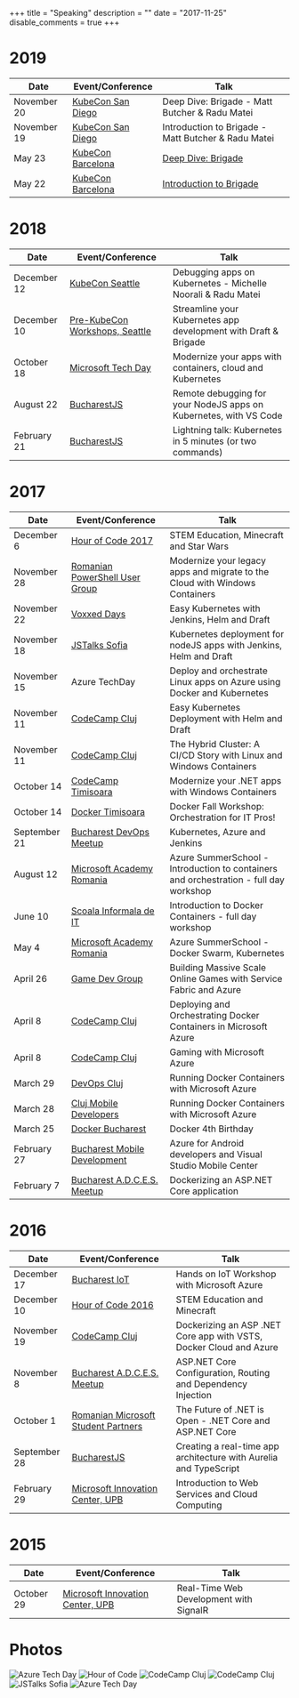 +++
title = "Speaking"
description = ""
date = "2017-11-25"
disable_comments = true
+++

2019
====

|  Date          |  Event/Conference                                             |  Talk                                                                  |
| ---            | ---                                                           | ---                                                                    |
|November 20          |  [KubeCon San Diego](https://kccncna19.sched.com/event/Uafl/deep-dive-brigade-radu-matei-microsoft-matt-butcher-microsoft)     |  Deep Dive: Brigade - Matt Butcher & Radu Matei     |
|November 19          |  [KubeCon San Diego](https://kccncna19.sched.com/event/Uahq/intro-brigade-radu-matei-microsoft-matt-butcher-microsoft)         |  Introduction to Brigade - Matt Butcher & Radu Matei	  |
|May 23          |  [KubeCon Barcelona](https://kccnceu19.sched.com/event/N7N9/deep-dive-brigade-radu-matei-microsoft)     |  [Deep Dive: Brigade](https://www.youtube.com/watch?v=Sd9S6GhUiwM)     |
|May 22          |  [KubeCon Barcelona](https://kccnceu19.sched.com/event/N7PI/intro-brigade-radu-matei-microsoft)         |  [Introduction to Brigade](https://www.youtube.com/watch?v=NTeJzvtiLWo)	  |


2018
====

|  Date          |  Event/Conference                                             |  Talk                                                                  |
| ---            | ---                                                           | ---                                                                    |
|December 12     |  [KubeCon Seattle](https://kccna18.sched.com/event/GrRd/debugging-applications-on-kubernetes-michelle-noorali-radu-matei-microsoft)      |  Debugging apps on Kubernetes - Michelle Noorali & Radu Matei |
|December 10     | [Pre-KubeCon Workshops, Seattle](https://open.microsoft.com/2018/11/21/microsoft-pre-kubecon-community-workshops/)         |  Streamline your Kubernetes app development with Draft & Brigade	  |
|October 18      | [Microsoft Tech Day](https://www.microsoftevents.com/profile/form/index.cfm?PKformID=0x4925257abcd&ocid=AID_oo_spl100000335585639&ocid=AID_oo_spl100000336204063)         |  Modernize your apps with containers, cloud and Kubernetes  |
|August 22       | [BucharestJS](https://www.meetup.com/BucharestJS/events/246479417/)         |  Remote debugging for your NodeJS apps on Kubernetes, with VS Code  |
|February 21     |  [BucharestJS](https://www.meetup.com/BucharestJS/events/246479334/)         |  Lightning talk: Kubernetes in 5 minutes (or two commands)          |


2017
====

|  Date          |  Event/Conference                                             |  Talk                                                                  |
| ---            | ---                                                           | ---                                                                    |
|December 6        | [Hour of Code 2017](https://www.dcnews.ro/minecraft-la-hour-of-code-4000-de-tineri-au-dat-via-a-personajelor_570172.html)         |  STEM Education, Minecraft and Star Wars  |
|November 28     |  [Romanian PowerShell User Group](https://www.meetup.com/Romanian-PowerShell-User-Group/events/245161172/)      |  Modernize your legacy apps and migrate to the Cloud with Windows Containers     |
|November 22     |  [Voxxed Days](https://voxxeddays.com/romania/2017/11/01/easy-kubernetes-jenkins-helm-draft/)                     |  Easy Kubernetes with Jenkins, Helm and Draft     |
|November 18     |  [JSTalks Sofia](http://www.jstalks.net/speakers#raduMatei)                     |  Kubernetes deployment for nodeJS apps with Jenkins, Helm and Draft     |
|November 15     |  Azure TechDay                  |  Deploy and orchestrate Linux apps on Azure using Docker and Kubernetes               |
|November 11     |  [CodeCamp Cluj](http://cluj.codecamp.ro/)                    |  Easy Kubernetes Deployment with Helm and Draft               |
|November 11     |  [CodeCamp Cluj](http://cluj.codecamp.ro/)                    |  The Hybrid Cluster: A CI/CD Story with Linux and Windows Containers   |
|October 14      |  [CodeCamp Timisoara](http://timisoara.codecamp.ro/)          |  Modernize your .NET apps with Windows Containers   |
|October 14      |  [Docker Timisoara](https://www.meetup.com/Docker-Timisoara/events/243773296/)         |  Docker Fall Workshop: Orchestration for IT Pros!   |
|September 21    |  [Bucharest DevOps Meetup](https://www.meetup.com/devops_hackers/events/243323836/)    |  Kubernetes, Azure and Jenkins               |
|August 12       |  [Microsoft Academy Romania](https://www.meetup.com/Microsoft-Academy-Romania/events/241340089/?eventId=241340089)    |  Azure SummerSchool - Introduction to containers and orchestration - full day workshop           |
|June 10         |  [Scoala Informala de IT](https://www.meetup.com/scoalainformala/events/240412062/)    |  Introduction to Docker Containers - full day workshop               |
|May 4           |  [Microsoft Academy Romania](https://www.meetup.com/Microsoft-Academy-Romania/events/239323456/)    |  Azure SummerSchool - Docker Swarm, Kubernetes |
|April 26  |  [Game Dev Group](https://www.eventbrite.co.uk/e/double-trouble-rgda-meetup-two-talks-one-meetup-new-location-tickets-33882596759#) |  Building Massive Scale Online Games with Service Fabric and Azure   |
|April 8         |  [CodeCamp Cluj](http://cluj.codecamp.ro/archive/CodecampClujSpring2017/)              |  Deploying and Orchestrating Docker Containers in Microsoft Azure   |
|April 8         |  [CodeCamp Cluj](http://cluj.codecamp.ro/archive/CodecampClujSpring2017/)              |  Gaming with Microsoft Azure   |
|March 29        |  [DevOps Cluj](https://www.meetup.com/DevOps-Cluj-Community/events/238590390/)         |  Running Docker Containers with Microsoft Azure  |
|March 28        |  [Cluj Mobile Developers](https://www.meetup.com/Cluj-Mobile-Developers/events/238590937/)         |  Running Docker Containers with Microsoft Azure  |
|March 25        |  [Docker Bucharest](https://www.meetup.com/Docker-Bucharest/events/238493372/)         |  Docker 4th Birthday  |
|February 27     |  [Bucharest Mobile Development](https://www.meetup.com/Bucharest-Mobile-Development-Group/events/237755674/)     |  Azure for Android developers and Visual Studio Mobile Center |
|February 7      |  [Bucharest A.D.C.E.S. Meetup](https://www.meetup.com/Bucharest-A-D-C-E-S-Meetup/events/235100350/)            |  Dockerizing an ASP.NET Core application |



2016
====
|  Date          |  Event/Conference                                             |  Talk                                                                  |
| ---            | ---                                                           | ---                                                                    |
|December 17        |  [Bucharest IoT](https://www.meetup.com/Bucharest-IoT-Meetup/)                    |  Hands on IoT Workshop with Microsoft Azure  |
|December 10        |  [Hour of Code 2016](http://www.techsoupeurope.org/hour-of-code-2016-with-asociatia-techsoup-and-microsoft-romania/)         |  STEM Education and Minecraft  |
|November 19        |  [CodeCamp Cluj](http://codecamp.ro/archive/Codecamp19nov2016/index.html)                    |  Dockerizing an ASP .NET Core app with VSTS, Docker Cloud and Azure   |
|November 8         |  [Bucharest A.D.C.E.S. Meetup](http://www.adces.ro/event/sqlserver-tips-tricks-si-asp-net-core-configuration-routing-di/)   |  ASP.NET Core Configuration, Routing and Dependency Injection |
|October 1           |  [Romanian Microsoft Student Partners](https://www.meetup.com/Romanian-Microsoft-Student-Partners/events/234142887/)   |  The Future of .NET is Open - .NET Core and ASP.NET Core   |
|September 28        |  [BucharestJS](https://www.meetup.com/BucharestJS/events/233967770/)                    |  Creating a real-time app architecture with Aurelia and TypeScript   |
|February 29        |  [Microsoft Innovation Center, UPB](https://www.facebook.com/events/1043485595712771/)                    |  Introduction to Web Services and Cloud Computing |

2015
====

|  Date          |  Event/Conference                                             |  Talk                                                                  |
| ---            | ---                                                           | ---                                                                    |
|October 29        |  [Microsoft Innovation Center, UPB](https://www.facebook.com/events/1643953189175936/)                 |  Real-Time Web Development with SignalR |



Photos
=======

![](/img/article-photos/speaking/az.jpg "Azure Tech Day")
![](/img/article-photos/speaking/hoc.jpg "Hour of Code")
![](/img/article-photos/speaking/codecamp-1.jpg "CodeCamp Cluj")
![](/img/article-photos/speaking/codecamp-2.jpg "CodeCamp Cluj")
![](/img/article-photos/speaking/jstalks.JPG "JSTalks Sofia")
![](/img/article-photos/speaking/az2.jpg "Azure Tech Day")
